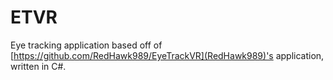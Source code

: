 # ETVR

Eye tracking application based off of [https://github.com/RedHawk989/EyeTrackVR](RedHawk989)'s application, written in C#.
